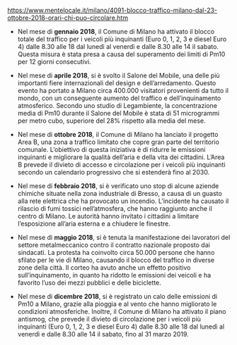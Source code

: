 https://www.mentelocale.it/milano/4091-blocco-traffico-milano-dal-23-ottobre-2018-orari-chi-puo-circolare.htm

- Nel mese di **gennaio 2018**, il Comune di Milano ha attivato il blocco totale del traffico per i veicoli più inquinanti (Euro 0, 1, 2, 3 e diesel Euro 4) dalle 8.30 alle 18 dal lunedì al venerdì e dalle 8.30 alle 14 il sabato. Questa misura è stata presa a causa del superamento dei limiti di Pm10 per 12 giorni consecutivi.

- Nel mese di **aprile 2018**, si è svolto il Salone del Mobile, una delle più importanti fiere internazionali del design e dell’arredamento. Questo evento ha portato a Milano circa 400.000 visitatori provenienti da tutto il mondo, con un conseguente aumento del traffico e dell’inquinamento atmosferico. Secondo uno studio di Legambiente, la concentrazione media di Pm10 durante il Salone del Mobile è stata di 51 microgrammi per metro cubo, superiore del 28% rispetto alla media del mese.

- Nel mese di **ottobre 2018**, il Comune di Milano ha lanciato il progetto Area B, una zona a traffico limitato che copre gran parte del territorio comunale. L’obiettivo di questa iniziativa è di ridurre le emissioni inquinanti e migliorare la qualità dell’aria e della vita dei cittadini. L’Area B prevede il divieto di accesso e circolazione per i veicoli più inquinanti secondo un calendario progressivo che si estenderà fino al 2030.

- Nel mese di **febbraio 2018**, si è verificato uno stop di alcune aziende chimiche situate nella zona industriale di Bresso, a causa di un guasto alla rete elettrica che ha provocato un incendio. L’incidente ha causato il rilascio di fumi tossici nell’atmosfera, che hanno raggiunto anche il centro di Milano. Le autorità hanno invitato i cittadini a limitare l’esposizione all’aria esterna e a chiudere le finestre.

- Nel mese di **maggio 2018**, si è tenuta la manifestazione dei lavoratori del settore metalmeccanico contro il contratto nazionale proposto dai sindacati. La protesta ha coinvolto circa 50.000 persone che hanno sfilato per le vie di Milano, causando il blocco del traffico in diverse zone della città. Il corteo ha avuto anche un effetto positivo sull’inquinamento, in quanto ha ridotto le emissioni dei veicoli e ha favorito l’uso dei mezzi pubblici e delle biciclette.

- Nel mese di **dicembre 2018**, si è registrato un calo delle emissioni di Pm10 a Milano, grazie alla pioggia e al vento che hanno migliorato le condizioni atmosferiche. Inoltre, il Comune di Milano ha attivato il piano antismog, che prevede il divieto di circolazione per i veicoli più inquinanti (Euro 0, 1, 2, 3 e diesel Euro 4) dalle 8.30 alle 18 dal lunedì al venerdì e dalle 8.30 alle 14 il sabato, fino al 31 marzo 2019.
